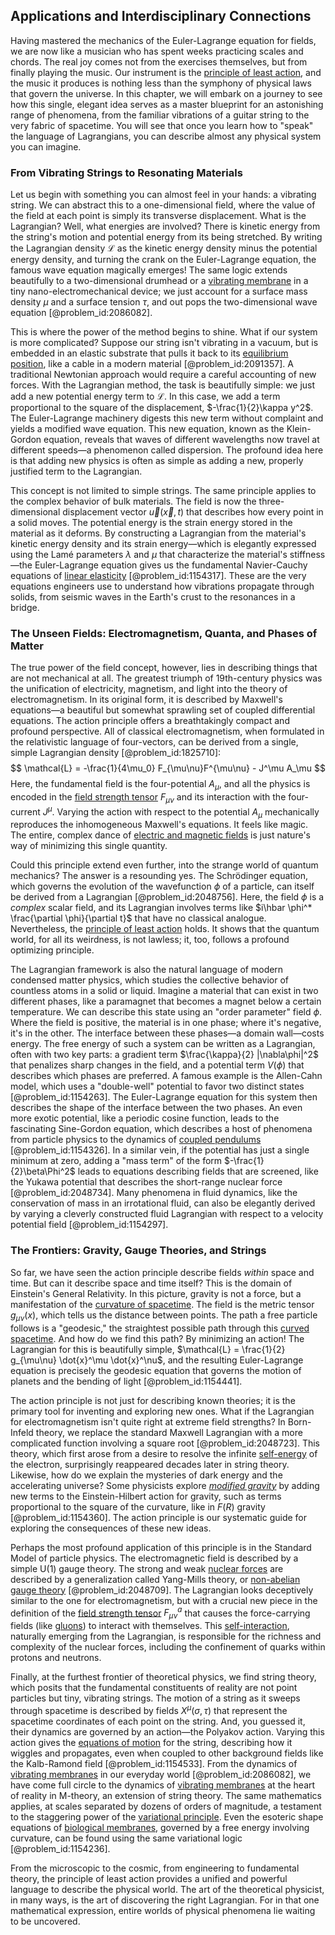 ## Applications and Interdisciplinary Connections

Having mastered the mechanics of the Euler-Lagrange equation for fields, we are now like a musician who has spent weeks practicing scales and chords. The real joy comes not from the exercises themselves, but from finally playing the music. Our instrument is the [principle of least action](@article_id:138427), and the music it produces is nothing less than the symphony of physical laws that govern the universe. In this chapter, we will embark on a journey to see how this single, elegant idea serves as a master blueprint for an astonishing range of phenomena, from the familiar vibrations of a guitar string to the very fabric of spacetime. You will see that once you learn how to "speak" the language of Lagrangians, you can describe almost any physical system you can imagine.

### From Vibrating Strings to Resonating Materials

Let us begin with something you can almost feel in your hands: a vibrating string. We can abstract this to a one-dimensional field, where the value of the field at each point is simply its transverse displacement. What is the Lagrangian? Well, what energies are involved? There is kinetic energy from the string's motion and potential energy from its being stretched. By writing the Lagrangian density $\mathcal{L}$ as the kinetic energy density minus the potential energy density, and turning the crank on the Euler-Lagrange equation, the famous wave equation magically emerges! The same logic extends beautifully to a two-dimensional drumhead or a [vibrating membrane](@article_id:166590) in a tiny nano-electromechanical device; we just account for a surface mass density $\mu$ and a surface tension $\tau$, and out pops the two-dimensional wave equation [@problem_id:2086082].

This is where the power of the method begins to shine. What if our system is more complicated? Suppose our string isn't vibrating in a vacuum, but is embedded in an elastic substrate that pulls it back to its [equilibrium position](@article_id:271898), like a cable in a modern material [@problem_id:2091357]. A traditional Newtonian approach would require a careful accounting of new forces. With the Lagrangian method, the task is beautifully simple: we just add a new potential energy term to $\mathcal{L}$. In this case, we add a term proportional to the square of the displacement, $-\frac{1}{2}\kappa y^2$. The Euler-Lagrange machinery digests this new term without complaint and yields a modified wave equation. This new equation, known as the Klein-Gordon equation, reveals that waves of different wavelengths now travel at different speeds—a phenomenon called dispersion. The profound idea here is that adding new physics is often as simple as adding a new, properly justified term to the Lagrangian.

This concept is not limited to simple strings. The same principle applies to the complex behavior of bulk materials. The field is now the three-dimensional displacement vector $\vec{u}(\vec{x}, t)$ that describes how every point in a solid moves. The potential energy is the strain energy stored in the material as it deforms. By constructing a Lagrangian from the material's kinetic energy density and its strain energy—which is elegantly expressed using the Lamé parameters $\lambda$ and $\mu$ that characterize the material's stiffness—the Euler-Lagrange equation gives us the fundamental Navier-Cauchy equations of [linear elasticity](@article_id:166489) [@problem_id:1154317]. These are the very equations engineers use to understand how vibrations propagate through solids, from seismic waves in the Earth's crust to the resonances in a bridge.

### The Unseen Fields: Electromagnetism, Quanta, and Phases of Matter

The true power of the field concept, however, lies in describing things that are not mechanical at all. The greatest triumph of 19th-century physics was the unification of electricity, magnetism, and light into the theory of electromagnetism. In its original form, it is described by Maxwell's equations—a beautiful but somewhat sprawling set of coupled differential equations. The action principle offers a breathtakingly compact and profound perspective. All of classical electromagnetism, when formulated in the relativistic language of four-vectors, can be derived from a single, simple Lagrangian density [@problem_id:1825710]:
$$
\mathcal{L} = -\frac{1}{4\mu_0} F_{\mu\nu}F^{\mu\nu} - J^\mu A_\mu
$$
Here, the fundamental field is the four-potential $A_\mu$, and all the physics is encoded in the [field strength tensor](@article_id:159252) $F_{\mu\nu}$ and its interaction with the four-current $J^\mu$. Varying the action with respect to the potential $A_\mu$ mechanically reproduces the inhomogeneous Maxwell's equations. It feels like magic. The entire, complex dance of [electric and magnetic fields](@article_id:260853) is just nature's way of minimizing this single quantity.

Could this principle extend even further, into the strange world of quantum mechanics? The answer is a resounding yes. The Schrödinger equation, which governs the evolution of the wavefunction $\phi$ of a particle, can itself be derived from a Lagrangian [@problem_id:2048756]. Here, the field $\phi$ is a *complex* scalar field, and its Lagrangian involves terms like $i\hbar \phi^* \frac{\partial \phi}{\partial t}$ that have no classical analogue. Nevertheless, the [principle of least action](@article_id:138427) holds. It shows that the quantum world, for all its weirdness, is not lawless; it, too, follows a profound optimizing principle.

The Lagrangian framework is also the natural language of modern condensed matter physics, which studies the collective behavior of countless atoms in a solid or liquid. Imagine a material that can exist in two different phases, like a paramagnet that becomes a magnet below a certain temperature. We can describe this state using an "order parameter" field $\phi$. Where the field is positive, the material is in one phase; where it's negative, it's in the other. The interface between these phases—a domain wall—costs energy. The free energy of such a system can be written as a Lagrangian, often with two key parts: a gradient term $\frac{\kappa}{2} |\nabla\phi|^2$ that penalizes sharp changes in the field, and a potential term $V(\phi)$ that describes which phases are preferred. A famous example is the Allen-Cahn model, which uses a "double-well" potential to favor two distinct states [@problem_id:1154263]. The Euler-Lagrange equation for this system then describes the shape of the interface between the two phases. An even more exotic potential, like a periodic cosine function, leads to the fascinating Sine-Gordon equation, which describes a host of phenomena from particle physics to the dynamics of [coupled pendulums](@article_id:178085) [@problem_id:1154326]. In a similar vein, if the potential has just a single minimum at zero, adding a "mass term" of the form $-\frac{1}{2}\beta\Phi^2$ leads to equations describing fields that are screened, like the Yukawa potential that describes the short-range nuclear force [@problem_id:2048734]. Many phenomena in fluid dynamics, like the conservation of mass in an irrotational fluid, can also be elegantly derived by varying a cleverly constructed fluid Lagrangian with respect to a velocity potential field [@problem_id:1154297].

### The Frontiers: Gravity, Gauge Theories, and Strings

So far, we have seen the action principle describe fields *within* space and time. But can it describe space and time itself? This is the domain of Einstein's General Relativity. In this picture, gravity is not a force, but a manifestation of the [curvature of spacetime](@article_id:188986). The field is the metric tensor $g_{\mu\nu}(x)$, which tells us the distance between points. The path a free particle follows is a "geodesic," the straightest possible path through this [curved spacetime](@article_id:184444). And how do we find this path? By minimizing an action! The Lagrangian for this is beautifully simple, $\mathcal{L} = \frac{1}{2} g_{\mu\nu} \dot{x}^\mu \dot{x}^\nu$, and the resulting Euler-Lagrange equation is precisely the geodesic equation that governs the motion of planets and the bending of light [@problem_id:1154441].

The action principle is not just for describing known theories; it is the primary tool for inventing and exploring new ones. What if the Lagrangian for electromagnetism isn't quite right at extreme field strengths? In Born-Infeld theory, we replace the standard Maxwell Lagrangian with a more complicated function involving a square root [@problem_id:2048723]. This theory, which first arose from a desire to resolve the infinite [self-energy](@article_id:145114) of the electron, surprisingly reappeared decades later in string theory. Likewise, how do we explain the mysteries of dark energy and the accelerating universe? Some physicists explore *[modified gravity](@article_id:158365)* by adding new terms to the Einstein-Hilbert action for gravity, such as terms proportional to the square of the curvature, like in $F(R)$ gravity [@problem_id:1154360]. The action principle is our systematic guide for exploring the consequences of these new ideas.

Perhaps the most profound application of this principle is in the Standard Model of particle physics. The electromagnetic field is described by a simple U(1) gauge theory. The strong and weak [nuclear forces](@article_id:142754) are described by a generalization called Yang-Mills theory, or [non-abelian gauge theory](@article_id:151843) [@problem_id:2048709]. The Lagrangian looks deceptively similar to the one for electromagnetism, but with a crucial new piece in the definition of the [field strength tensor](@article_id:159252) $F^a_{\mu\nu}$ that causes the force-carrying fields (like [gluons](@article_id:151233)) to interact with themselves. This [self-interaction](@article_id:200839), naturally emerging from the Lagrangian, is responsible for the richness and complexity of the nuclear forces, including the confinement of quarks within protons and neutrons.

Finally, at the furthest frontier of theoretical physics, we find string theory, which posits that the fundamental constituents of reality are not point particles but tiny, vibrating strings. The motion of a string as it sweeps through spacetime is described by fields $X^\mu(\sigma, \tau)$ that represent the spacetime coordinates of each point on the string. And, you guessed it, their dynamics are governed by an action—the Polyakov action. Varying this action gives the [equations of motion](@article_id:170226) for the string, describing how it wiggles and propagates, even when coupled to other background fields like the Kalb-Ramond field [@problem_id:1154533]. From the dynamics of [vibrating membranes](@article_id:633653) in our everyday world [@problem_id:2086082], we have come full circle to the dynamics of [vibrating membranes](@article_id:633653) at the heart of reality in M-theory, an extension of string theory. The same mathematics applies, at scales separated by dozens of orders of magnitude, a testament to the staggering power of the [variational principle](@article_id:144724). Even the esoteric shape equations of [biological membranes](@article_id:166804), governed by a free energy involving curvature, can be found using the same variational logic [@problem_id:1154236].

From the microscopic to the cosmic, from engineering to fundamental theory, the principle of least action provides a unified and powerful language to describe the physical world. The art of the theoretical physicist, in many ways, is the art of discovering the right Lagrangian. For in that one mathematical expression, entire worlds of physical phenomena lie waiting to be uncovered.